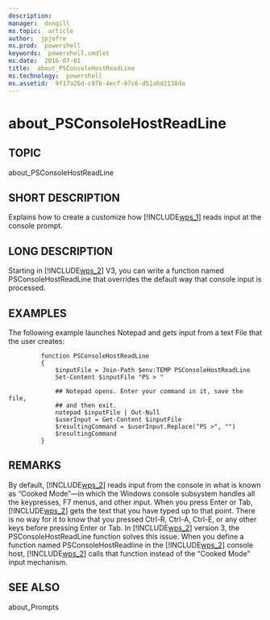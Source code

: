 ```yaml
---
description:  
manager:  dongill
ms.topic:  article
author:  jpjofre
ms.prod:  powershell
keywords:  powershell,cmdlet
ms.date:  2016-07-01
title:  about_PSConsoleHostReadLine
ms.technology:  powershell
ms.assetid:  9f17a26d-c97b-4ecf-97c6-d51abd2138da
---
```


# about_PSConsoleHostReadLine
## TOPIC  
 about\_PSConsoleHostReadLine  
  
## SHORT DESCRIPTION  
 Explains how to create a customize how [!INCLUDE[wps_1]()] reads input at the console prompt.  
  
## LONG DESCRIPTION  
 Starting in [!INCLUDE[wps_2]()] V3, you can write a function named PSConsoleHostReadLine that overrides the default way that console input is processed.  
  
## EXAMPLES  
 The following example launches Notepad and gets input from a text File that the user creates:  
  
```  
         function PSConsoleHostReadLine  
         {  
             $inputFile = Join-Path $env:TEMP PSConsoleHostReadLine  
             Set-Content $inputFile "PS > "  
  
             ## Notepad opens. Enter your command in it, save the file,  
             ## and then exit.  
             notepad $inputFile | Out-Null  
             $userInput = Get-Content $inputFile  
             $resultingCommand = $userInput.Replace("PS >", "")  
             $resultingCommand  
         }  
```  
  
## REMARKS  
 By default, [!INCLUDE[wps_2]()] reads input from the console in what is known as “Cooked Mode”—in which the Windows console subsystem handles all the keypresses, F7 menus, and other input. When you press Enter or Tab, [!INCLUDE[wps_2]()] gets the text that you have typed up to that point. There is no way for it to know that you pressed Ctrl\-R, Ctrl\-A, Ctrl\-E, or any other keys before pressing Enter or Tab. In [!INCLUDE[wps_2]()] version 3, the PSConsoleHostReadLine function solves this issue. When you define a function named PSConsoleHostReadline in the [!INCLUDE[wps_2]()] console host, [!INCLUDE[wps_2]()] calls that function instead of the “Cooked Mode” input mechanism.  
  
## SEE ALSO  
 about\_Prompts

